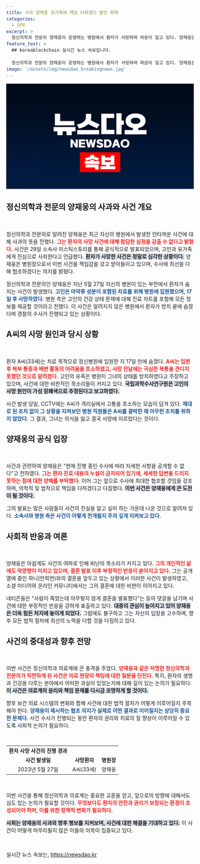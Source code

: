 ```yaml
---
title: 사과 양재웅 유가족에 책임 다하겠다 발언 화제
categories:
  - 의학
excerpt: >
  정신의학과 전문의 양재웅이 운영하는 병원에서 환자가 사망하며 파문이 일고 있다. 양재웅은 사건에 대한 사과와 책임을 다할 것을 밝혔지만, 유족의 주장과 경찰 수사가 진행 중인 상황. 결혼 발표로도 논란이 더해져 부정적 반응이 쏟아지고 있다.
feature_text: >
  ## koreablockchain 실시간 뉴스 속보입니다.

  정신의학과 전문의 양재웅이 운영하는 병원에서 환자가 사망하며 파문이 일고 있다. 양재웅은 사건에 대한 사과와 책임을 다할 것을 밝혔지만, 유족의 주장과 경찰 수사가 진행 중인 상황. 결혼 발표로도 논란이 더해져 부정적 반응이 쏟아지고 있다.
image: '/assets/img/newsdao_breakingnews.jpg'
---
```


<p><img src="/assets/img/newsdao_breakingnews.jpg" alt="koreablockchain 속보" /></p>

<h2 data-ke-size="size26">정신의학과 전문의 양재웅의 사과와 사건 개요</h2>

<p data-ke-size="size16">&nbsp;</p>

<p>정신의학과 전문의로 알려진 양재웅은 최근 자신의 병원에서 발생한 안타까운 사건에 대해 사과의 뜻을 전했다. <b><span style="color: #ee2323;">그는 환자의 사망 사건에 대해 참담한 심정을 감출 수 없다고 밝혔다.</span></b> 사건은 29일 소속사 미스틱스토리를 통해 공식적으로 발표되었으며, 고인과 유가족에게 진심으로 사죄한다고 언급했다. <b><span style="background-color: #21538527;">환자가 사망한 사건은 정말로 심각한 상황이다.</span></b> 양재웅은 병원장으로서 이번 사건을 책임감을 갖고 받아들이고 있으며, 수사에 최선을 다해 협조하겠다는 의지를 밝혔다. </p>

<p>정신의학과 전문의인 양재웅은 지난 5월 27일 자신의 병원이 있는 부천에서 환자가 숨지는 사건이 발생했다. <b><span style="color: #1a5490;">고인은 마약류 성분이 포함된 치료를 위해 병원에 입원했으며, 17일 후 사망하였다.</span></b> 병원 측은 고인의 건강 상태 문제에 대해 진료 차트를 포함해 모든 정보를 제공할 것이라고 전했다. 이 사건은 알려지지 않은 병원에서 환자가 방치 끝에 숨졌다며 경찰의 수사가 진행되고 있는 상황이다.</p>

<h2 data-ke-size="size26">A씨의 사망 원인과 당시 상황</h2>

<p data-ke-size="size16">&nbsp;</p>

<p>환자 A씨(33세)는 치료 목적으로 정신병원에 입원한 지 17일 만에 숨졌다. <b><span style="color: #ee2323;">A씨는 입원 후 복부 통증과 배변 활동의 어려움을 호소하였고, 사망 전날에는 극심한 복통을 견디지 못했던 것으로 알려졌다.</span></b> 고인의 유족은 병원이 그녀의 상태를 방치하였다고 주장하고 있으며, 사건에 대한 비판적인 목소리들이 커지고 있다. <b><span style="background-color: #21538527;">국립과학수사연구원은 고인의 사망 원인이 가성 장폐색으로 추정된다고 보고하였다.</span></b> </p>

<p>사건 발생 당일, CCTV에는 A씨가 격리실에서 고통을 호소하는 모습이 담겨 있다. <b><span style="color: #1a5490;">제대로 된 조치 없이 그 상황을 지켜보던 병원 직원들은 A씨를 결박한 채 아무런 조치를 취하지 않았다.</span></b> 그 결과, 그녀는 의식을 잃고 결국 사망에 이르렀다는 것이다. </p>

<h2 data-ke-size="size26">양재웅의 공식 입장</h2>

<p data-ke-size="size16">&nbsp;</p>

<p>사건과 관련하여 양재웅은 "현재 진행 중인 수사에 따라 자세한 사항을 공개할 수 없다"고 전하였다. <b><span style="color: #ee2323;">그는 환자 진료 내용의 누설이 금지되어 있기에, 세세한 답변을 드리지 못하는 점에 대한 양해를 부탁했다.</span></b> 이어 그는 앞으로 수사에 최대한 협조할 것임을 강조하며, 의학적 및 법적으로 책임을 다하겠다고 다짐했다. <b><span style="background-color: #21538527;">이번 사건은 양재웅에게 큰 도전이 될 것이다.</span></b></p>

<p>그의 발표는 많은 사람들이 사건의 진실을 알고 싶어 하는 가운데 나온 것으로 알려져 있다. <b><span style="color: #1a5490;">소속사와 병원 측은 사건이 어떻게 전개될지 주의 깊게 지켜보고 있다.</span></b></p>

<h2 data-ke-size="size26">사회적 반응과 여론</h2>

<p data-ke-size="size16">&nbsp;</p>

<p>양재웅은 아쉽게도 사건의 여파로 인해 비난의 목소리가 커지고 있다. <b><span style="color: #ee2323;">그의 개인적인 삶에도 악영향이 미치고 있으며, 결혼 발표 이후 부정적인 반응이 쏟아지고 있다.</span></b> 그는 공개 열애 중인 하니(안희연)와의 결혼을 앞두고 있는 상황에서 이러한 사건이 발생하였고, 소셜 미디어와 온라인 커뮤니티에서는 그의 결혼에 대한 비판이 이어지고 있다. </p>

<p>네티즌들은 "사람이 죽었는데 아무렇지 않게 결혼을 발표했다"는 등의 댓글을 남기며 사건에 대한 부정적인 반응을 강하게 표출하고 있다. <b><span style="background-color: #21538527;">대중의 관심이 높아지고 있어 양재웅은 더욱 힘든 처지에 놓이게 되었다.</span></b> 그럼에도 불구하고 그는 자신의 입장을 고수하며, 향후 모든 법적 절차에 최선의 노력을 다할 것을 다짐하고 있다. </p>

<h2 data-ke-size="size26">사건의 중대성과 향후 전망</h2>

<p data-ke-size="size16">&nbsp;</p>

<p>이번 사건은 정신의학과 의료계에 큰 충격을 주었다. <b><span style="color: #ee2323;">양재웅과 같은 저명한 정신의학과 전문의가 직면하게 된 사건은 의료 현장의 책임에 대한 질문을 던진다.</span></b> 특히, 환자의 생명과 건강을 다루는 분야에서 어떠한 과실이 있었는지에 대해 깊이 있는 논의가 필요하다. <b><span style="background-color: #21538527;">이 사건은 의료계의 윤리와 책임 문제를 다시금 조명하게 할 것이다.</span></b> </p>

<p>향후 보건 의료 시스템의 변화와 함께 사건에 대한 법적 절차가 어떻게 이루어질지 주목해야 한다. <b><span style="color: #1a5490;">양재웅이 제시하는 협조 의지가 실제로 어떤 결과로 이어질지는 상당히 중요한 문제다.</span></b> 사건 수사가 진행되는 동안 환자의 권리와 치료의 질 향상이 이루어질 수 있도록 사회적 논의가 필요하다. </p>

<p data-ke-size="size16">&nbsp;</p>

<table>
    <tr>
        <td style="text-align: center; height: 17px;"><b>환자 사망 사건의 진행 경과</b></td>
    </tr>
    <tr>
        <td style="text-align: center; height: 17px;"><b>사건 발생일</b></td>
        <td style="text-align: center; height: 17px;"><b>사망환자</b></td>
        <td style="text-align: center; height: 17px;"><b>병원장</b></td>
    </tr>
    <tr>
        <td style="text-align: center; height: 17px;">2023년 5월 27일</td>
        <td style="text-align: center; height: 17px;">A씨(33세)</td>
        <td style="text-align: center; height: 17px;">양재웅</td>
    </tr>
</table>

<p data-ke-size="size16">&nbsp;</p>

<p>이번 사건을 통해 정신의학과 의료계는 중요한 교훈을 얻고, 앞으로의 방향에 대해서도 심도 있는 논의가 필요할 것이다. <b><span style="color: #ee2323;">무엇보다도 환자의 안전과 권리가 보장되는 환경이 조성되어야 하며, 이를 위한 정책적 변화가 필요하다.</span></b> </p>

<p><b><span style="background-color: #21538527;">사회는 양재웅의 사과와 향후 행보를 지켜보며, 사건에 대한 해결을 기대하고 있다.</span></b> 이 사건이 어떻게 마무리될지 많은 이들의 이목이 집중되고 있다. </p>

<p data-ke-size="size16">&nbsp;</p>
실시간 뉴스 속보는, <a href="https://newsdao.kr" rel="dofollow">https://newsdao.kr</a>


